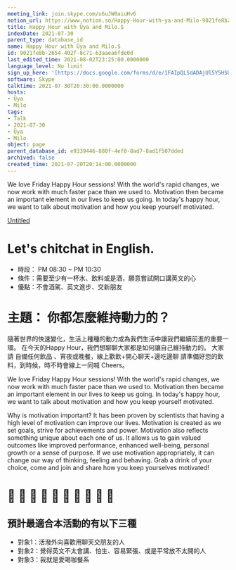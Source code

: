 ```yaml
---
meeting_link: join.skype.com/u6uJW0aiuHv6
notion_url: https://www.notion.so/Happy-Hour-with-ya-and-Milo-9021fe8b2654402f8c7163aaea6fde0d
title: Happy Hour with Üya and Milo.$
indexDate: 2021-07-30
parent_type: database_id
name: Happy Hour with Üya and Milo.$
id: 9021fe8b-2654-402f-8c71-63aaea6fde0d
last_edited_time: 2021-08-02T23:25:00.0000000
language_level: No limit
sign_up_here: '[https://docs.google.com/forms/d/e/1FAIpQLSdADAjUl5Y5HSU7DW4_57NqFsiOVW9_66FsI6u0AFzJ9FNjZg/viewform?usp=sf_link](https://docs.google.com/forms/d/e/1FAIpQLSdADAjUl5Y5HSU7DW4_57NqFsiOVW9_66FsI6u0AFzJ9FNjZg/viewform?usp=sf_link)'
software: Skype
talktime: 2021-07-30T20:30:00.0000000
hosts:
- Üya
- Milo
tags:
- Talk
- 2021-07-30
- Üya
- Milo
object: page
parent_database_id: e9339446-880f-4ef0-8ad7-8ad1f507dded
archived: false
created_time: 2021-07-20T20:14:00.0000000
---
```


We love Friday Happy Hour sessions! With the world's rapid changes, we now work with much faster pace than we used to. Motivation then became an important element in our lives to keep us going.  In today's happy hour, we want to talk about motivation and how you keep yourself motivated.

[Untitled](https://www.notion.so/1f18645d09e6466bb3d9314ef0e10d24)   
# Let's chitchat in English. 
   - 時段： PM 08:30 ~ PM 10:30
   - 條件：需要至少有一杯水、飲料或是酒，願意嘗試開口講英文的心
   - 優點：不會酒駕、英文進步、交新朋友
# 主題： 你都怎麼維持動力的？

隨著世界的快速變化，生活上種種的動力成為我們生活中讓我們繼續前進的重要一環。 在今天的Happy Hour，我們想聊聊大家都是如何讓自己維持動力的。
大家請 自備任何飲品 、宵夜或晚餐，線上歡飲+開心聊天+邊吃邊聊 
請準備好您的飲料，到時候，時不時會線上一同喊 Cheers。

We love Friday Happy Hour sessions! With the world's rapid changes, we now work with much faster pace than we used to. Motivation then became an important element in our lives to keep us going.  In today's happy hour, we want to talk about motivation and how you keep yourself motivated. 

Why is motivation important?
It has been proven by scientists that having a high level of motivation can improve our lives. Motivation is created as we set goals, strive for achievements and power. Motivation also reflects something unique about each one of us. It allows us to gain valued outcomes like improved performance, enhanced well-being, personal growth or a sense of purpose. If we use motivation appropriately, it can change our way of thinking, feeling and behaving.
Grab a drink of your choice, come and join and share how you keep yourselves motivated!
# 🤣 🍻 🍻 🤣 🍻 🍻 🤣 🍻 🍻 🤣 
## 預計最適合本活動的有以下三種
   - 對象1：活潑外向喜歡用聊天交朋友的人 
   - 對象2：覺得英文不太會講、怕生、容易緊張、或是平常放不太開的人
   - 對象3：我就是愛喝咖餐系  
# 











